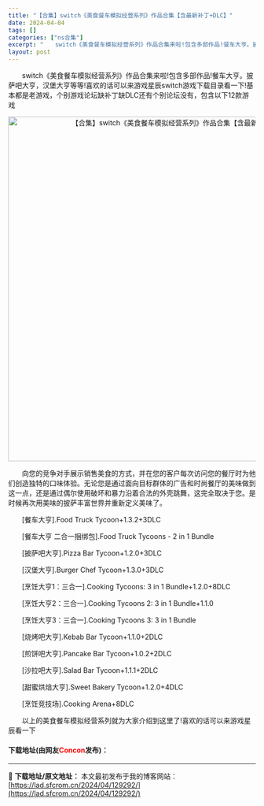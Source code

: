 ```yaml
---
title: "【合集】switch《美食餐车模拟经营系列》作品合集【含最新补丁+DLC】"
date: 2024-04-04
tags: []
categories: ["ns合集"]
excerpt: "　　switch《美食餐车模拟经营系列》作品合集来啦!包含多部作品!餐车大亨。披萨吧大亨，汉堡大亨等等!喜欢的话可以来游戏星辰switch游戏下载目录看一下!基本都是老游戏，个别游戏论坛缺补丁缺DLC还有个别论坛没有，包含以下12款游戏 　　向您的竞争对手展示销售美食的方式，并在您的客户每次访问您的&hellip;"
layout: post
---
```


 <p>　　switch《美食餐车模拟经营系列》作品合集来啦!包含多部作品!餐车大亨。披萨吧大亨，汉堡大亨等等!喜欢的话可以来游戏星辰switch游戏下载目录看一下!基本都是老游戏，个别游戏论坛缺补丁缺DLC还有个别论坛没有，包含以下12款游戏</p> <p align="center"><img align="" border="0" src="https://lad.sfcrom.cn/wp-content/uploads/2024/04/20240404_660ec2c00bfb3.webp" width="700" alt="【合集】switch《美食餐车模拟经营系列》作品合集【含最新补丁+DLC】" /></p> <p>　　向您的竞争对手展示销售美食的方式，并在您的客户每次访问您的餐厅时为他们创造独特的口味体验。无论您是通过面向目标群体的广告和时尚餐厅的美味做到这一点，还是通过偶尔使用破坏和暴力沿着合法的外壳跳舞，这完全取决于您。是时候再次用美味的披萨丰富世界并重新定义美味了。</p> <p>　　[餐车大亨].Food Truck Tycoon+1.3.2+3DLC</p> <p>　　[餐车大亨 二合一捆绑包].Food Truck Tycoons - 2 in 1 Bundle</p> <p>　　[披萨吧大亨].Pizza Bar Tycoon+1.2.0+3DLC</p> <p>　　[汉堡大亨].Burger Chef Tycoon+1.3.0+3DLC</p> <p>　　[烹饪大亨1：三合一].Cooking Tycoons: 3 in 1 Bundle+1.2.0+8DLC</p> <p>　　[烹饪大亨2：三合一].Cooking Tycoons 2: 3 in 1 Bundle+1.1.0</p> <p>　　[烹饪大亨3：三合一].Cooking Tycoons 3: 3 in 1 Bundle</p> <p>　　[烧烤吧大亨].Kebab Bar Tycoon+1.1.0+2DLC</p> <p>　　[煎饼吧大亨].Pancake Bar Tycoon+1.0.2+2DLC</p> <p>　　[沙拉吧大亨].Salad Bar Tycoon+1.1.1+2DLC</p> <p>　　[甜蜜烘焙大亨].Sweet Bakery Tycoon+1.2.0+4DLC</p> <p>　　[烹饪竞技场].Cooking Arena+8DLC</p> <p>　　以上的美食餐车模拟经营系列就为大家介绍到这里了!喜欢的话可以来游戏星辰看一下</p> <p><h4>下载地址(由网友<font color="red">Concon</font>发布)：</h4></p> 

---
📖 **下载地址/原文地址：** 本文最初发布于我的博客网站：[https://lad.sfcrom.cn/2024/04/129292/](https://lad.sfcrom.cn/2024/04/129292/)
